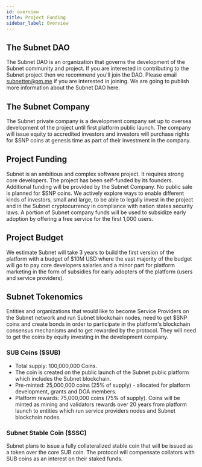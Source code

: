 ```yaml
---
id: overview
title: Project Funding
sidebar_label: Overview
---
```


## The Subnet DAO
The Subnet DAO is an organization that governs the development of the Subnet community and project. If you are interested in contributing to the Subnet project then we recommend you'll join the DAO. Please email subnetter@pm.me if you are interested in joining. We are going to publish more information about the Subnet DAO here.

## The Subnet Company
The Subnet private company is a development company set up to oversea development of the project until first platform public launch. The company will issue equity to accredited investors and investors will purchase rights for $SNP coins at genesis time as part of their investment in the company.

## Project Funding
Subnet is an ambitious and complex software project. It requires strong core developers. The project has been self-funded by its founders. Additional funding will be provided by the Subnet Company. No public sale is planned for $SNP coins. We actively explore ways to enable different kinds of investors, small and large, to be able to legally invest in the project and in the Subnet cryptocurrency in compliance with nation states security laws. A portion of Subnet company funds will be used to subsidize early adoption by offering a free service for the first 1,000 users.

## Project Budget
We estimate Subnet will take 3 years to build the first version of the platform with a budget of $10M USD where the vast majority of the budget will go to pay core developers salaries and a minor part for platform marketing in the form of subsidies for early adopters of the platform (users and service providers).

## Subnet Tokenomics
Entities and organizations that would like to become Service Providers on the Subnet network and run Subnet blockchain nodes, need to get $SNP coins and create bonds in order to participate in the platform's blockchain consensus mechanisms and to get rewarded by the protocol. They will need to get the coins by equity investing in the development company.

### SUB Coins ($SUB)
- Total supply: 100,000,000 Coins.
- The coin is created on the public launch of the Subnet public platform which includes the Subnet blockchain.
- Pre-minted: 25,000,000 coins (25% of supply) - allocated for platform development, grants and DOA members.
- Platform rewards: 75,000,000 coins (75% of supply). Coins will be minted as mining and validators rewards over 20 years from platform launch to entities which run service providers nodes and Subnet blockchain nodes.

### Subnet Stable Coin ($SSC)
Subnet plans to issue a fully collateralized stable coin that will be issued as a token over the core SUB coin. The protocol will compensate collators with SUB coins as an interest on their staked funds.
